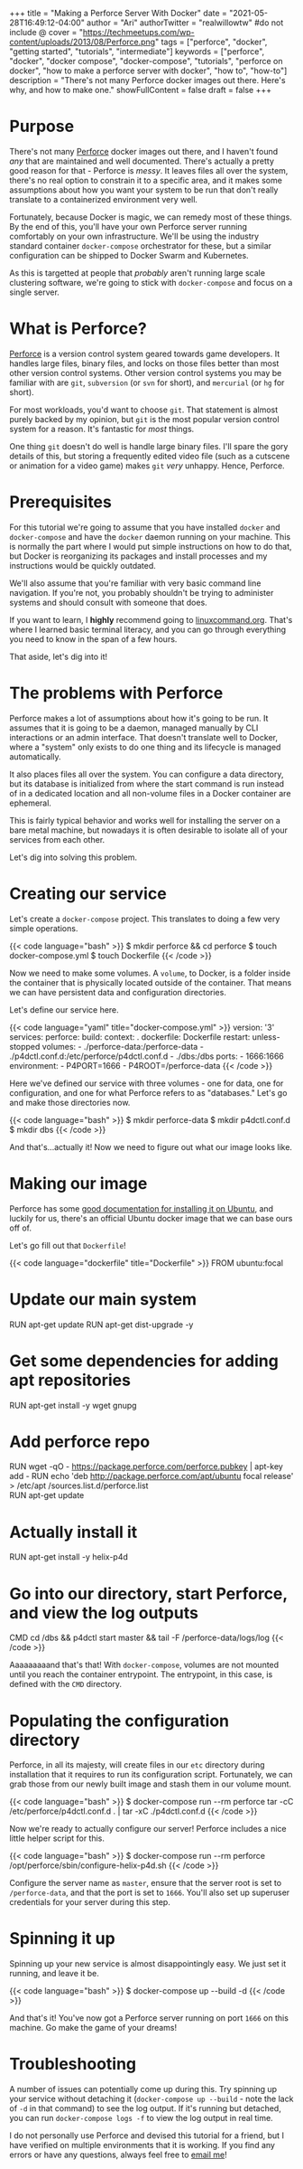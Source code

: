 +++
title = "Making a Perforce Server With Docker"
date = "2021-05-28T16:49:12-04:00"
author = "Ari"
authorTwitter = "realwillowtw" #do not include @
cover = "https://techmeetups.com/wp-content/uploads/2013/08/Perforce.png"
tags = ["perforce", "docker", "getting started", "tutorials", "intermediate"]
keywords = ["perforce", "docker", "docker compose", "docker-compose", "tutorials", "perforce on docker", "how to make a perforce server with docker", "how to", "how-to"]
description = "There's not many Perforce docker images out there. Here's why, and how to make one."
showFullContent = false
draft = false
+++

# Purpose

There's not many [Perforce](https://www.perforce.com/) docker images out there, and I haven't found _any_ that are maintained and well documented. There's actually a pretty good reason for that - Perforce is _messy_. It leaves files all over the system, there's no real option to constrain it to a specific area, and it makes some assumptions about how you want your system to be run that don't really translate to a containerized environment very well.

Fortunately, because Docker is magic, we can remedy most of these things. By the end of this, you'll have your own Perforce server running comfortably on your own infrastructure. We'll be using the industry standard container `docker-compose` orchestrator for these, but a similar configuration can be shipped to Docker Swarm and Kubernetes.

As this is targetted at people that *probably* aren't running large scale clustering software, we're going to stick with `docker-compose` and focus on a single server.

# What is Perforce?

[Perforce](https://www.perforce.com/) is a version control system geared towards game developers. It handles large files, binary files, and locks on those files better than most other version control systems. Other version control systems you may be familiar with are `git`, `subversion` (or `svn` for short), and `mercurial` (or `hg` for short).

For most workloads, you'd want to choose `git`. That statement is almost purely backed by my opinion, but `git` is the most popular version control system for a reason. It's fantastic for _most_ things.

One thing `git` doesn't do well is handle large binary files. I'll spare the gory details of this, but storing a frequently edited video file (such as a cutscene or animation for a video game) makes `git` _very_ unhappy. Hence, Perforce.

# Prerequisites

For this tutorial we're going to assume that you have installed `docker` and `docker-compose` and have the `docker` daemon running on your machine. This is normally the part where I would put simple instructions on how to do that, but Docker is reorganizing its packages and install processes and my instructions would be quickly outdated.

We'll also assume that you're familiar with very basic command line navigation. If you're not, you probably shouldn't be trying to administer systems and should consult with someone that does.

If you want to learn, I **highly** recommend going to [linuxcommand.org](https://linuxcommand.org/). That's where I learned basic terminal literacy, and you can go through everything you need to know in the span of a few hours.

That aside, let's dig into it!

# The problems with Perforce

Perforce makes a lot of assumptions about how it's going to be run. It assumes that it is going to be a daemon, managed manually by CLI interactions or an admin interface. That doesn't translate well to Docker, where a "system" only exists to do one thing and its lifecycle is managed automatically.

It also places files all over the system. You can configure a data directory, but its database is initialized from where the start command is run instead of in a dedicated location and all non-volume files in a Docker container are ephemeral.

This is fairly typical behavior and works well for installing the server on a bare metal machine, but nowadays it is often desirable to isolate all of your services from each other.

Let's dig into solving this problem.

# Creating our service

Let's create a `docker-compose` project. This translates to doing a few very simple operations.

{{< code language="bash" >}}
$ mkdir perforce && cd perforce
$ touch docker-compose.yml
$ touch Dockerfile
{{< /code >}}

Now we need to make some volumes. A `volume`, to Docker, is a folder inside the container that is physically located outside of the container. That means we can have persistent data and configuration directories.

Let's define our service here.

{{< code language="yaml" title="docker-compose.yml" >}}
version: '3'
services:
  perforce:
    build:
      context: .
      dockerfile: Dockerfile
    restart: unless-stopped
    volumes:
      - ./perforce-data:/perforce-data
      - ./p4dctl.conf.d:/etc/perforce/p4dctl.conf.d
      - ./dbs:/dbs
    ports:
      - 1666:1666
    environment:
      - P4PORT=1666
      - P4ROOT=/perforce-data
{{< /code >}}

Here we've defined our service with three volumes - one for data, one for configuration, and one for what Perforce refers to as "databases." Let's go and make those directories now.

{{< code language="bash" >}}
$ mkdir perforce-data
$ mkdir p4dctl.conf.d
$ mkdir dbs
{{< /code >}}

And that's...actually it! Now we need to figure out what our image looks like.

# Making our image

Perforce has some [good documentation for installing it on Ubuntu](https://www.perforce.com/perforce/doc.current/manuals/p4sag/Content/P4SAG/install.linux.packages.install.html), and luckily for us, there's an official Ubuntu docker image that we can base ours off of.

Let's go fill out that `Dockerfile`!

{{< code language="dockerfile" title="Dockerfile" >}}
FROM ubuntu:focal

# Update our main system
RUN apt-get update
RUN apt-get dist-upgrade -y

# Get some dependencies for adding apt repositories
RUN apt-get install -y wget gnupg

# Add perforce repo
RUN wget -qO - https://package.perforce.com/perforce.pubkey | apt-key add -
RUN echo 'deb http://package.perforce.com/apt/ubuntu focal release' > /etc/apt
/sources.list.d/perforce.list                                                
RUN apt-get update

# Actually install it
RUN apt-get install -y helix-p4d

# Go into our directory, start Perforce, and view the log outputs
CMD cd /dbs && p4dctl start master && tail -F /perforce-data/logs/log
{{< /code >}}

Aaaaaaaaand that's that! With `docker-compose`, volumes are not mounted until you reach the container entrypoint. The entrypoint, in this case, is defined with the `CMD` directory.

# Populating the configuration directory

Perforce, in all its majesty, will create files in our `etc` directory during installation that it requires to run its configuration script. Fortunately, we can grab those from our newly built image and stash them in our volume mount.

{{< code language="bash" >}}
$ docker-compose run --rm perforce tar -cC /etc/perforce/p4dctl.conf.d . | tar -xC ./p4dctl.conf.d
{{< /code >}}

Now we're ready to actually configure our server! Perforce includes a nice little helper script for this.

{{< code language="bash" >}}
$ docker-compose run --rm perforce /opt/perforce/sbin/configure-helix-p4d.sh
{{< /code >}}

Configure the server name as `master`, ensure that the server root is set to `/perforce-data`, and that the port is set to `1666`. You'll also set up superuser credentials for your server during this step.

# Spinning it up

Spinning up your new service is almost disappointingly easy. We just set it running, and leave it be.

{{< code language="bash" >}}
$ docker-compose up --build -d
{{< /code >}}

And that's it! You've now got a Perforce server running on port `1666` on this machine. Go make the game of your dreams!

# Troubleshooting

A number of issues can potentially come up during this. Try spinning up your service without detaching it (`docker-compose up --build` - note the lack of `-d` in that command) to see the log output. If it's running but detached, you can run `docker-compose logs -f` to view the log output in real time.

I do not personally use Perforce and devised this tutorial for a friend, but I have verified on multiple environments that it is working. If you find any errors or have any questions, always feel free to [email me](/contact)!
